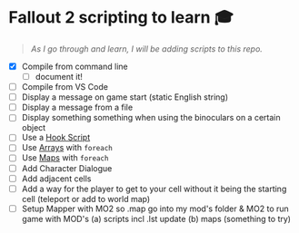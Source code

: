 # Fallout 2 scripting to learn 🎓

> _As I go through and learn, I will be adding scripts to this repo._

- [x] Compile from command line
  - [ ] document it!
- [ ] Compile from VS Code
- [ ] Display a message on game start (static English string)
- [ ] Display a message from a file
- [ ] Display something something when using the binoculars on a certain object
- [ ] Use a [Hook Script][]
- [ ] Use [Arrays][] with `foreach`
- [ ] Use [Maps][Arrays] with `foreach`
- [ ] Add Character Dialogue
- [ ] Add adjacent cells
- [ ] Add a way for the player to get to your cell without it being the starting cell (teleport or add to world map)
- [ ] Setup Mapper with MO2 so .map go into my mod's folder & MO2 to run game with MOD's (a) scripts incl .lst update (b) maps (something to try)

[Hook Script]: https://github.com/rotators/Fo1in2/blob/59e578a47363226752980c02214e02d6e598efdd/Tools/ModdersPack/scripting/hookscripts.md
[Arrays]: https://github.com/rotators/Fo1in2/blob/59e578a47363226752980c02214e02d6e598efdd/Tools/ModdersPack/scripting/arrays.md
